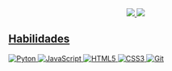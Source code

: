 <div>
    <div align="center">
        <a href="https://github.com/focarica">
        <img src="https://github-readme-stats.vercel.app/api?username=focarica&show_icons=true&theme=vision-friendly-dark&hide_border=True&include_all_commits=true&count_private=true"/>
        <img src="https://github-readme-stats.vercel.app/api/top-langs/?username=focarica&layout=compact&langs_count=8&theme=vision-friendly-dark&hide_border=True&include_all_commits=true&count_private=true"/>
    </div>
     
<h2 style="text-decoration: none;">Habilidades</h2>

<img src="https://img.shields.io/badge/-Python-black?style=flat-square&logo=python" alt="Pyton" />
<img src="https://img.shields.io/badge/-JavaScript-black?style=flat-square&logo=javascript" alt="JavaScript" />
<img src="https://img.shields.io/badge/-HTML5-black?style=flat-square&logo=html5&logoColor=white" alt="HTML5" />
<img src="https://img.shields.io/badge/-CSS3-black?style=flat-square&logo=css3" alt="CSS3" />
<img src="https://img.shields.io/badge/-Git-black?style=flat-square&logo=git" alt="Git" />

</div>
